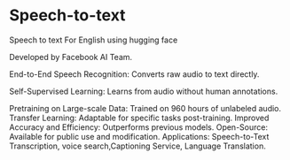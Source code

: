 # Speech-to-text
Speech to text For English using hugging face

Developed by Facebook AI Team.

End-to-End Speech Recognition: Converts raw audio to text directly.

Self-Supervised Learning: Learns from audio without human annotations.

Pretraining on Large-scale Data: Trained on 960 hours of unlabeled audio.
Transfer Learning: Adaptable for specific tasks post-training.
Improved Accuracy and Efficiency: Outperforms previous models.
Open-Source: Available for public use and modification.
Applications: Speech-to-Text Transcription, voice search,Captioning Service,  Language Translation.
